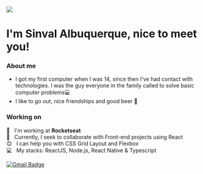 <img width="auto" src="https://github.com/tgmarinho/tgmarinho/blob/master/banner.png">

# I'm **Sinval Albuquerque**, nice to meet you!

### About me

- I got my first computer when I was 14, since then I've had contact with technologies. I was the guy everyone in the family called to solve basic computer problems:computer:
- I like to go out, nice friendships and good beer :beers:

### Working on

:rocket:  &nbsp; I'm working at **Rocketseat**
<br/> :purple_heart: &nbsp; Currently, I seek to collaborate with Front-end projects using React
<br/> :blush: &nbsp; I can help you with CSS Grid Layout and Flexbox
<br/> :computer: &nbsp; My stacks: ReactJS, Node.js, React Native & Typescript

[![Gmail Badge](https://img.shields.io/badge/-sinvalalb@gmail.com-c14438?style=flat-square&logo=Gmail&logoColor=white&link=mailto:sinvalalb@gmail.com)](mailto:sinvalalb@gmail.com)



